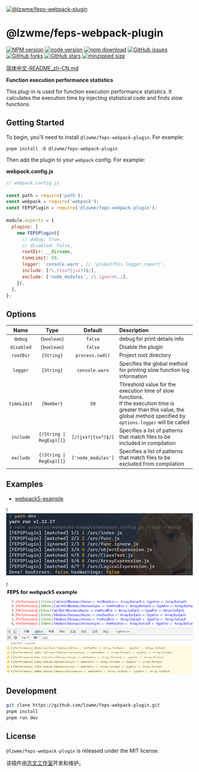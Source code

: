 [![@lzwme/feps-webpack-plugin](https://nodei.co/npm/@lzwme/feps-webpack-plugin.png)][npm-url]

# @lzwme/feps-webpack-plugin

[![NPM version][npm-badge]][npm-url]
[![node version][node-badge]][node-url]
[![npm download][download-badge]][download-url]
[![GitHub issues][issues-badge]][issues-url]
[![GitHub forks][forks-badge]][forks-url]
[![GitHub stars][stars-badge]][stars-url]
[![minzipped size][bundlephobia-badge]][bundlephobia-url]

[简体中文-README_zh-CN.md](./README_zh-CN.md)

**Function execution performance statistics**

This plug-in is used for function execution performance statistics. It calculates the execution time by injecting statistical code and finds slow functions.

## Getting Started

To begin, you'll need to install `@lzwme/feps-webpack-plugin`. For example:

```console
pnpm install -D @lzwme/feps-webpack-plugin
```

Then add the plugin to your `webpack` config. For example:

**webpack.config.js**

```js
// webpack.config.js

const path = require('path');
const webpack = require('webpack');
const FEPSPlugin = require('@lzwme/feps-webpack-plugin');

module.exports = {
  plugins: [
    new FEPSPlugin({
      // debug: true,
      // disabled: false,
      rootDir: __dirname,
      timeLimit: 50,
      logger: 'console.warn', // 'globalThis.logger.report',
      include: [/\.(tsx?|jsx?)$/],
      exclude: ['node_modules', /\.ignore\./],
    }),
  ],
};
```

## Options

|     Name    |    Type    |     Default      | Description                                      |
| :---------: | :--------: | :--------------: | :----------------------------------------------- |
| `debug`     | `{boolean}`| `false`          | debug for print details info |
| `disabled`  | `{boolean}`| `false`          | Disable the plugin |
| `rootDir`   | `{String}` | `process.cwd()`  | Project root directory |
| `logger`    | `{String}` | `console.warn`   | Specifies the global method for printing slow function log information |
| `timeLimit` | `{Number}` | `50`             | Threshold value for the execution time of slow functions.<br> If the execution time is greater than this value, the global method specified by `options.logger` will be called |
| `include`   | `{(String \| RegExp)[]}` |  `[/(jsx?\|tsx?)$/]`  | Specifies a list of patterns that match files to be included in compilation |
| `exclude`   | `{(String \| RegExp)[]}` |  `['node_modules']`  | Specifies a list of patterns that match files to be excluded from compilation |

## Examples

- [webpack5-example](https://github.com/lzwme/feps-webpack-plugin/tree/main/examples/webpack5-example/)


!![yarn-dev.png](docs/snapshot/yarn-dev.png)


!![webpack5-example.png](docs/snapshot/webpack5-example.png)

## Development

```bash
git clone https://github.com/lzwme/feps-webpack-plugin.git
pnpm install
pnpm run dev
```

## License

`@lzwme/feps-webpack-plugin` is released under the MIT license.

该插件由[志文工作室](https://lzw.me)开发和维护。


[stars-badge]: https://img.shields.io/github/stars/lzwme/feps-webpack-plugin.svg
[stars-url]: https://github.com/lzwme/feps-webpack-plugin/stargazers
[forks-badge]: https://img.shields.io/github/forks/lzwme/feps-webpack-plugin.svg
[forks-url]: https://github.com/lzwme/feps-webpack-plugin/network
[issues-badge]: https://img.shields.io/github/issues/lzwme/feps-webpack-plugin.svg
[issues-url]: https://github.com/lzwme/feps-webpack-plugin/issues
[npm-badge]: https://img.shields.io/npm/v/@lzwme/feps-webpack-plugin.svg?style=flat-square
[npm-url]: https://npmjs.org/package/@lzwme/feps-webpack-plugin
[node-badge]: https://img.shields.io/badge/node.js-%3E=_14.0.0-green.svg?style=flat-square
[node-url]: https://nodejs.org/download/
[download-badge]: https://img.shields.io/npm/dm/@lzwme/feps-webpack-plugin.svg?style=flat-square
[download-url]: https://npmjs.org/package/@lzwme/feps-webpack-plugin
[bundlephobia-url]: https://bundlephobia.com/result?p=@lzwme/feps-webpack-plugin@latest
[bundlephobia-badge]: https://badgen.net/bundlephobia/minzip/@lzwme/feps-webpack-plugin@latest
